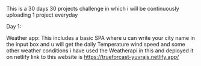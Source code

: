 This is a 30 days 30 projects challenge in which i will be continuously uploading 1 project everyday 

Day 1: 

Weather app:  This includes a basic SPA where u can write your city name in the input box and u will get the daily Temperature wind speed and some other weather conditions 
i have used the Weatherapi in this and deployed it on netlify     link to this website is https://trueforcast-yuvrajs.netlify.app/
